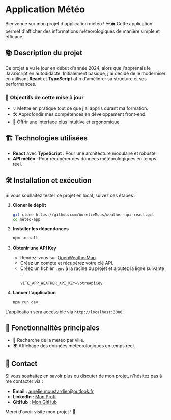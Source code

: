 # Application Météo

Bienvenue sur mon projet d'application météo ! ☀️🌧️ Cette application permet d'afficher des informations météorologiques de manière simple et efficace.

## 📚 Description du projet

Ce projet a vu le jour en début d'année 2024, alors que j'apprenais le JavaScript en autodidacte. Initialement basique, j'ai décidé de le moderniser en utilisant **React** et **TypeScript** afin d'améliorer sa structure et ses performances.

### 🚀 Objectifs de cette mise à jour

- 💡 Mettre en pratique tout ce que j'ai appris durant ma formation.
- 🛠️ Approfondir mes compétences en développement front-end.
- 🎨 Offrir une interface plus intuitive et ergonomique.

## 🏗️ Technologies utilisées

- **React** avec **TypeScript** : Pour une architecture modulaire et robuste.
- **API météo** : Pour récupérer des données météorologiques en temps réel.

## 🛠️ Installation et exécution

Si vous souhaitez tester ce projet en local, suivez ces étapes :

1. **Cloner le dépôt**
   ```bash
   git clone https://github.com/AurelieMous/weather-api-react.git
   cd meteo-app
   ```
2. **Installer les dépendances**
   ```bash
   npm install
   ```
3. **Obtenir une API Key**
   - Rendez-vous sur [OpenWeatherMap](https://openweathermap.org/api).
   - Créez un compte et récupérez votre clé API.
   - Créez un fichier `.env` à la racine du projet et ajoutez la ligne suivante :
     ```env
     VITE_APP_WEATHER_API_KEY=VotreApiKey
     ```

4. **Lancer l'application**
   ```bash
   npm run dev
   ```

L'application sera accessible via `http://localhost:3000`.

## 🌟 Fonctionnalités principales

- 📍 Recherche de la météo par ville.
- 🌍 Affichage des données météorologiques en temps réel.

## 💬 Contact

Si vous souhaitez en savoir plus ou discuter de mon projet, n'hésitez pas à me contacter via :

- **Email** : aurelie.moustardier@outlook.fr
- **LinkedIn** : [Mon Profil](https://www.linkedin.com/in/aur%C3%A9lie-moustardier-7393672b2/)
- **GitHub** : [Mon GitHub](https://github.com/AurelieMous)

Merci d'avoir visité mon projet ! 🚀
